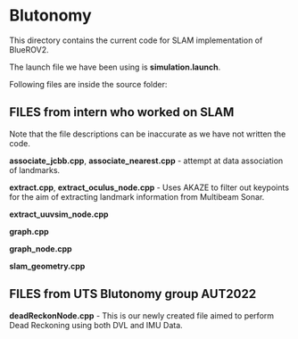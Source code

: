 # Blutonomy

This directory contains the current code for SLAM implementation of BlueROV2.

The launch file we have been using is **simulation.launch**.

Following files are inside the source folder:

## FILES from intern who worked on SLAM
Note that the file descriptions can be inaccurate as we have not written the code.

  **associate_jcbb.cpp**, **associate_nearest.cpp** - attempt at data association of landmarks.

  **extract.cpp**, **extract_oculus_node.cpp** - Uses AKAZE to filter out keypoints for the aim of extracting landmark information from Multibeam Sonar.

  **extract_uuvsim_node.cpp**

  **graph.cpp**

  **graph_node.cpp**

  **slam_geometry.cpp**

## FILES from UTS Blutonomy group AUT2022


**deadReckonNode.cpp** - This is our newly created file aimed to perform Dead Reckoning using both DVL and IMU Data.
